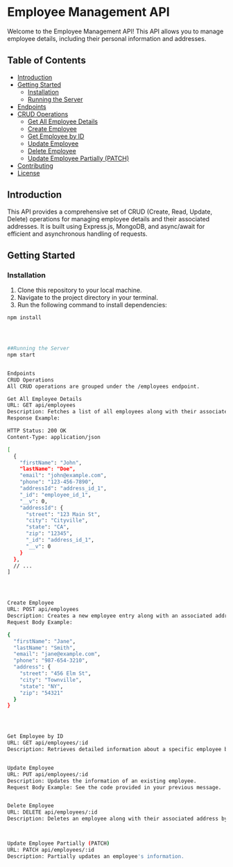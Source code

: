 # Employee Management API

Welcome to the Employee Management API! This API allows you to manage employee details, including their personal information and addresses.

## Table of Contents
- [Introduction](#introduction)
- [Getting Started](#getting-started)
  - [Installation](#installation)
  - [Running the Server](#running-the-server)
- [Endpoints](#endpoints)
- [CRUD Operations](#crud-operations)
  - [Get All Employee Details](#get-all-employee-details)
  - [Create Employee](#create-employee)
  - [Get Employee by ID](#get-employee-by-id)
  - [Update Employee](#update-employee)
  - [Delete Employee](#delete-employee)
  - [Update Employee Partially (PATCH)](#update-employee-partially-patch)
- [Contributing](#contributing)
- [License](#license)

## Introduction

This API provides a comprehensive set of CRUD (Create, Read, Update, Delete) operations for managing employee details and their associated addresses. It is built using Express.js, MongoDB, and async/await for efficient and asynchronous handling of requests.

## Getting Started

### Installation

1. Clone this repository to your local machine.
2. Navigate to the project directory in your terminal.
3. Run the following command to install dependencies:

```bash
npm install




##Running the Server
npm start


Endpoints
CRUD Operations
All CRUD operations are grouped under the /employees endpoint.

Get All Employee Details
URL: GET api/employees
Description: Fetches a list of all employees along with their associated addresses.
Response Example:

HTTP Status: 200 OK
Content-Type: application/json

[
  {
    "firstName": "John",
    "lastName": "Doe",
    "email": "john@example.com",
    "phone": "123-456-7890",
    "addressId": "address_id_1",
    "_id": "employee_id_1",
    "__v": 0,
    "addressId": {
      "street": "123 Main St",
      "city": "Cityville",
      "state": "CA",
      "zip": "12345",
      "_id": "address_id_1",
      "__v": 0
    }
  },
  // ...
]




Create Employee
URL: POST api/employees
Description: Creates a new employee entry along with an associated address.
Request Body Example:

{
  "firstName": "Jane",
  "lastName": "Smith",
  "email": "jane@example.com",
  "phone": "987-654-3210",
  "address": {
    "street": "456 Elm St",
    "city": "Townville",
    "state": "NY",
    "zip": "54321"
  }
}




Get Employee by ID
URL: GET api/employees/:id
Description: Retrieves detailed information about a specific employee by their ID.


Update Employee
URL: PUT api/employees/:id
Description: Updates the information of an existing employee.
Request Body Example: See the code provided in your previous message.


Delete Employee
URL: DELETE api/employees/:id
Description: Deletes an employee along with their associated address by their ID.



Update Employee Partially (PATCH)
URL: PATCH api/employees/:id
Description: Partially updates an employee's information.










